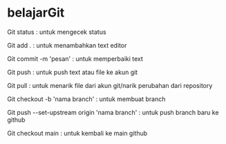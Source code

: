 # belajarGit

Git status : untuk mengecek status

Git add . : untuk menambahkan text editor

Git commit -m 'pesan' : untuk memperbaiki text

Git push : untuk push text atau file ke akun git

Git pull : untuk menarik file dari akun git/narik perubahan dari repository

Git checkout -b 'nama branch' : untuk membuat branch

Git push --set-upstream origin 'nama branch' : untuk push branch baru ke github

Git checkout main : untuk kembali ke main github